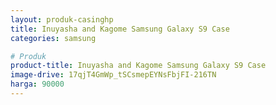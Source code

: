 ```yaml
---
layout: produk-casinghp
title: Inuyasha and Kagome Samsung Galaxy S9 Case
categories: samsung

# Produk
product-title: Inuyasha and Kagome Samsung Galaxy S9 Case
image-drive: 17qjT4GmWp_tSCsmepEYNsFbjFI-216TN
harga: 90000
---
```

